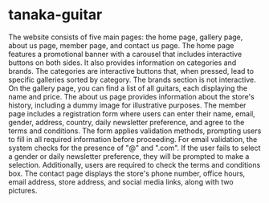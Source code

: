# tanaka-guitar
The website consists of five main pages: the home page, gallery page, 
about us page, member page, and contact us page. The home page features 
a promotional banner with a carousel that includes interactive buttons on 
both sides. It also provides information on categories and brands. The 
categories are interactive buttons that, when pressed, lead to specific 
galleries sorted by category. The brands section is not interactive. On the 
gallery page, you can find a list of all guitars, each displaying the name
and price. The about us page provides information about the store's history, 
including a dummy image for illustrative purposes. The member page includes 
a registration form where users can enter their name, email, gender, address, 
country, daily newsletter preference, and agree to the terms and conditions. 
The form applies validation methods, prompting users to fill in all required 
information before proceeding. For email validation, the system checks for the 
presence of "@" and ".com". If the user fails to select a gender or daily newsletter 
preference, they will be prompted to make a selection. Additionally, users are 
required to check the terms and conditions box. The contact page displays the 
store's phone number, office hours, email address, store address, and social 
media links, along with two pictures.
